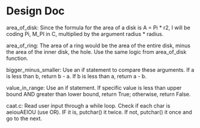 # Design Doc

area_of_disk: Since the formula for the area of a disk is A = Pi * r2, I will be coding Pi, M_PI in C, multiplied by the argument radius * radius.

area_of_ring: The area of a ring would be the area of the entire disk, minus the area of the inner disk, the hole. Use the same logic from area_of_disk function.

bigger_minus_smaller: Use an if statement to compare these arguments. If a is less than b, return b - a. If b is less than a, return a - b.

value_in_range: Use an if statement. If specific value is less than upper bound AND greater than lower bound, return True; otherwise, return False.

caat.c: Read user input through a while loop. Check if each char is aeiouAEIOU (use OR). IF it is, putchar() it twice. If not, putchar() it once and go to the next.